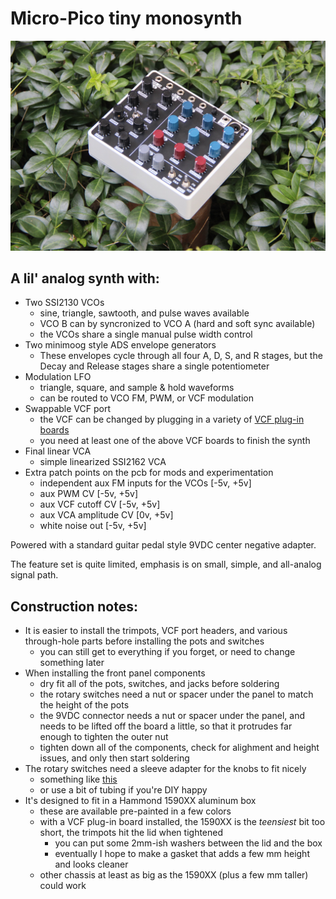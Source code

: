 # Micro-Pico tiny monosynth

![front angle](images/angle_1.JPG "finished synth")

## A lil' analog synth with:
- Two SSI2130 VCOs
    - sine, triangle, sawtooth, and pulse waves available
    - VCO B can by syncronized to VCO A (hard and soft sync available)
    - the VCOs share a single manual pulse width control
- Two minimoog style ADS envelope generators
    - These envelopes cycle through all four A, D, S, and R stages, but the Decay and Release stages share a single potentiometer
- Modulation LFO
    - triangle, square, and sample & hold waveforms
    - can be routed to VCO FM, PWM, or VCF modulation
- Swappable VCF port
    - the VCF can be changed by plugging in a variety of [VCF plug-in boards](https://github.com/JordanAceto/VCF_plug_in_boards)
    - you need at least one of the above VCF boards to finish the synth
- Final linear VCA
    - simple linearized SSI2162 VCA
- Extra patch points on the pcb for mods and experimentation
    - independent aux FM inputs for the VCOs [-5v, +5v]
    - aux PWM CV [-5v, +5v]
    - aux VCF cutoff CV [-5v, +5v]
    - aux VCA amplitude CV [0v, +5v]
    - white noise out [-5v, +5v]

Powered with a standard guitar pedal style 9VDC center negative adapter.

The feature set is quite limited, emphasis is on small, simple, and all-analog signal path.

## Construction notes:
- It is easier to install the trimpots, VCF port headers, and various through-hole parts before installing the pots and switches
    - you can still get to everything if you forget, or need to change something later
- When installing the front panel components
    - dry fit all of the pots, switches, and jacks before soldering
    - the rotary switches need a nut or spacer under the panel to match the height of the pots
    - the 9VDC connector needs a nut or spacer under the panel, and needs to be lifted off the board a little, so that it protrudes far enough to tighten the outer nut
    - tighten down all of the components, check for alighment and height issues, and only then start soldering
- The rotary switches need a sleeve adapter for the knobs to fit nicely
    - something like [this](https://www.amplifiedparts.com/products/potentiometer-adapter-sleeve-converts-6mm-or-18t-shaft-14)
    - or use a bit of tubing if you're DIY happy
- It's designed to fit in a Hammond 1590XX aluminum box
    - these are available pre-painted in a few colors
    - with a VCF plug-in board installed, the 1590XX is the *teensiest* bit too short, the trimpots hit the lid when tightened
        - you can put some 2mm-ish washers between the lid and the box
        - eventually I hope to make a gasket that adds a few mm height and looks cleaner
    - other chassis at least as big as the 1590XX (plus a few mm taller) could work